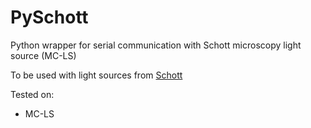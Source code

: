 # PySchott
Python wrapper for serial communication with Schott microscopy light source (MC-LS)

To be used with light sources from [Schott](https://www.us.schott.com/lightingimaging)

Tested on:
- MC-LS
